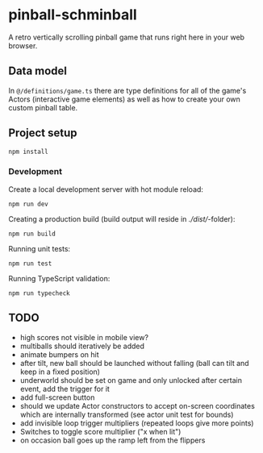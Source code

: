 # pinball-schminball

A retro vertically scrolling pinball game that runs right here in your web browser.

## Data model

In `@/definitions/game.ts` there are type definitions for all of the game's
Actors (interactive game elements) as well as how to create your own custom pinball table.

## Project setup

```
npm install
```

### Development

Create a local development server with hot module reload:

```
npm run dev
```

Creating a production build (build output will reside in _./dist/_-folder):

```
npm run build
```

Running unit tests:

```
npm run test
```

Running TypeScript validation:

```
npm run typecheck
```

## TODO

* high scores not visible in mobile view?
* multiballs should iteratively be added
* animate bumpers on hit
* after tilt, new ball should be launched without falling (ball can tilt and keep in a fixed position)
* underworld should be set on game and only unlocked after certain event, add the trigger for it
* add full-screen button
* should we update Actor constructors to accept on-screen coordinates which are internally transformed (see actor unit test for bounds)
* add invisible loop trigger multipliers (repeated loops give more points)
* Switches to toggle score multiplier ("x when lit")
* on occasion ball goes up the ramp left from the flippers
